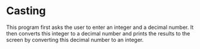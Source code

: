 # Casting
This program first asks the user to enter an integer and a decimal number. It then converts this integer to a decimal number and prints the results to the screen by converting this decimal number to an integer.

